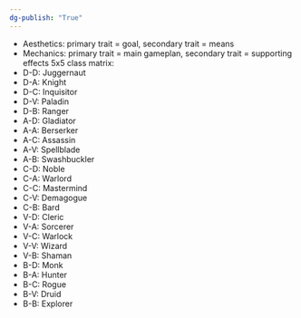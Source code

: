 ```yaml
---
dg-publish: "True"
---
```


- Aesthetics: primary trait = goal, secondary trait = means
- Mechanics: primary trait = main gameplan, secondary trait = supporting effects
5x5 class matrix:
- D-D: Juggernaut
- D-A: Knight
- D-C: Inquisitor
- D-V: Paladin
- D-B: Ranger
- A-D: Gladiator
- A-A: Berserker
- A-C: Assassin
- A-V: Spellblade
- A-B: Swashbuckler
- C-D: Noble
- C-A: Warlord
- C-C: Mastermind
- C-V: Demagogue
- C-B: Bard
- V-D: Cleric
- V-A: Sorcerer
- V-C: Warlock
- V-V: Wizard
- V-B: Shaman
- B-D: Monk
- B-A: Hunter
- B-C: Rogue
- B-V: Druid
- B-B: Explorer